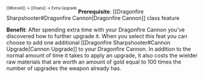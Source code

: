 <sup><sup>[[Mistveil]] → [[Feats]] → Extra Upgrade</sup></sup> 
**Prerequisite**: [[Dragonfire Sharpshooter#Dragonfire Cannon\|Dragonfire Cannon]] class feature

**Benefit**: After spending extra time with your Dragonfire Cannon you’ve discovered how to further upgrade it. When you select this feat you can choose to add one additional [[Dragonfire Sharpshooter#Cannon Upgrade\|Cannon Upgrade]] to your Dragonfire Cannon. In addition to the normal amount of time it takes to apply an upgrade, it also costs the wielder raw materials that are worth an amount of gold equal to 100 times the number of upgrades the weapon already has. 